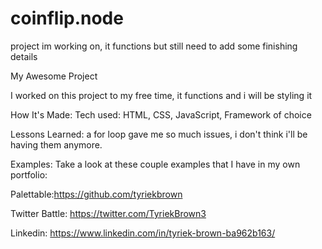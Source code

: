 # coinflip.node

project im working on, it functions but still need to add some finishing details

My Awesome Project

I worked on this project to my free time, it functions and i will be styling it

How It's Made:
Tech used: HTML, CSS, JavaScript, Framework of choice



Lessons Learned:
a for loop gave me so much issues, i don't think i'll be having them anymore.

Examples:
Take a look at these couple examples that I have in my own portfolio:

Palettable:https://github.com/tyriekbrown

Twitter Battle: https://twitter.com/TyriekBrown3

Linkedin: https://www.linkedin.com/in/tyriek-brown-ba962b163/

